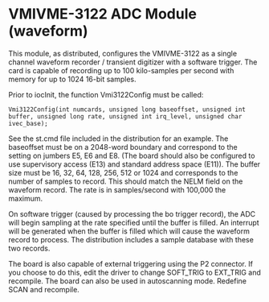 # VMIVME-3122 ADC Module (waveform)

This module, as distributed, configures the VMIVME-3122 as a single
channel waveform recorder / transient digitizer with a software
trigger. The card is capable of recording up to 100 kilo-samples
per second with memory for up to 1024 16-bit samples.

Prior to iocInit, the function Vmi3122Config must be called:

```Vmi3122Config(int numcards, unsigned long baseoffset, unsigned int buffer, unsigned long rate, unsigned int irq_level, unsigned char ivec_base); ```

See the st.cmd file included in the distribution for an example.
The baseoffset must be on a 2048-word boundary and correspond to
the setting on jumbers E5, E6 and E8. (The board should also be
configured to use supervisory access (E13) and standard address
space (E11)). The buffer size must be 16, 32, 64, 128, 256, 512 or
1024 and corresponds to the number of samples to record. This should
match the NELM field on the waveform record. The rate is in
samples/second with 100,000 the maximum.

On software trigger (caused by processing the bo trigger record),
the ADC will begin sampling at the rate specified until the buffer
is filled. An interrupt will be generated when the buffer is filled
which will cause the waveform record to process. The distribution
includes a sample database with these two records.

The board is also capable of external triggering using the P2
connector. If you choose to do this, edit the driver to change
SOFT_TRIG to EXT_TRIG and recompile. The board can also be used in
autoscanning mode. Redefine SCAN and recompile.
